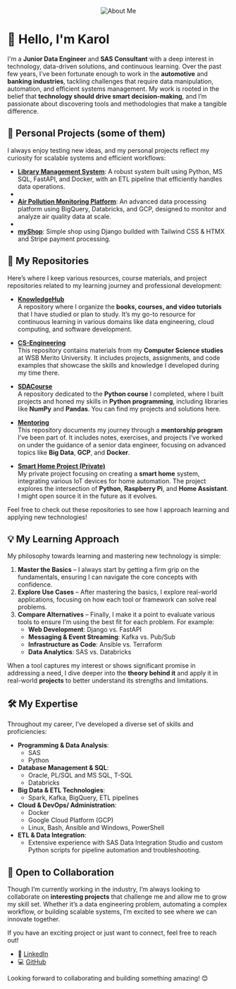 <p align="center">
  <img src="https://engineeringsquare.us/wp-content/uploads/2021/01/abt.gif" alt="About Me">
</p>


# 👋 Hello, I'm Karol
I'm a **Junior Data Engineer** and **SAS Consultant** with a deep interest in technology, data-driven solutions, and continuous learning. Over the past few years, I’ve been fortunate enough to work in the **automotive** and **banking industries**, tackling challenges that require data manipulation, automation, and efficient systems management. My work is rooted in the belief that **technology should drive smart decision-making**, and I’m passionate about discovering tools and methodologies that make a tangible difference.


## 🌱 Personal Projects (some of them)
I always enjoy testing new ideas, and my personal projects reflect my curiosity for scalable systems and efficient workflows:

- **[Library Management System](https://github.com/kurekhombre/Library)**: A robust system built using Python, MS SQL, FastAPI, and Docker, with an ETL pipeline that efficiently handles data operations.
- 
- **[Air Pollution Monitoring Platform](https://github.com/kurekhombre/AirPollution)**: An advanced data processing platform using BigQuery, Databricks, and GCP, designed to monitor and analyze air quality data at scale.
- 
- **[myShop](https://github.com/kurekhombre/myShop)**: Simple shop using Django builded with Tailwind CSS & HTMX and Stripe payment processing.


## 📂 My Repositories
Here’s where I keep various resources, course materials, and project repositories related to my learning journey and professional development:

- **[KnowledgeHub](https://github.com/kurekhombre/KnowledgeHub)**  
  A repository where I organize the **books, courses, and video tutorials** that I have studied or plan to study. It’s my go-to resource for continuous learning in various domains like data engineering, cloud computing, and software development.

- **[CS-Engineering](https://github.com/kurekhombre/CS-Engineering)**  
  This repository contains materials from my **Computer Science studies** at WSB Merito University. It includes projects, assignments, and code examples that showcase the skills and knowledge I developed during my time there.

- **[SDACourse](https://github.com/kurekhombre/SDACourse)**  
  A repository dedicated to the **Python course** I completed, where I built projects and honed my skills in **Python programming**, including libraries like **NumPy** and **Pandas**. You can find my projects and solutions here.

- **[Mentoring](https://github.com/kurekhombre/Mentoring)**  
  This repository documents my journey through a **mentorship program** I’ve been part of. It includes notes, exercises, and projects I’ve worked on under the guidance of a senior data engineer, focusing on advanced topics like **Big Data**, **GCP**, and **Docker**.

- **[Smart Home Project (Private)](https://github.com/kurekhombre/Flat)**  
  My private project focusing on creating a **smart home** system, integrating various IoT devices for home automation. The project explores the intersection of **Python**, **Raspberry Pi**, and **Home Assistant**. I might open source it in the future as it evolves.

Feel free to check out these repositories to see how I approach learning and applying new technologies!


## 💡 My Learning Approach
My philosophy towards learning and mastering new technology is simple:
1. **Master the Basics** – I always start by getting a firm grip on the fundamentals, ensuring I can navigate the core concepts with confidence.
2. **Explore Use Cases** – After mastering the basics, I explore real-world applications, focusing on how each tool or framework can solve real problems.
3. **Compare Alternatives** – Finally, I make it a point to evaluate various tools to ensure I’m using the best fit for each problem. For example:
   - **Web Development**: Django vs. FastAPI
   - **Messaging & Event Streaming**: Kafka vs. Pub/Sub
   - **Infrastructure as Code**: Ansible vs. Terraform
   - **Data Analytics**: SAS vs. Databricks

When a tool captures my interest or shows significant promise in addressing a need, I dive deeper into the **theory behind it** and apply it in real-world **projects** to better understand its strengths and limitations.

## 🛠️ My Expertise
Throughout my career, I’ve developed a diverse set of skills and proficiencies:
- **Programming & Data Analysis**:  
  - SAS
  - Python
- **Database Management & SQL**:  
  - Oracle, PL/SQL and MS SQL, T-SQL
  - Databricks
- **Big Data & ETL Technologies**:  
  - Spark, Kafka, BigQuery, ETL pipelines  
- **Cloud & DevOps/ Administration**:  
  - Docker  
  - Google Cloud Platform (GCP)  
  - Linux, Bash, Ansible and Windows, PowerShell
- **ETL & Data Integration**:  
  - Extensive experience with SAS Data Integration Studio and custom Python scripts for pipeline automation and troubleshooting.


## 🤝 Open to Collaboration
Though I’m currently working in the industry, I’m always looking to collaborate on **interesting projects** that challenge me and allow me to grow my skill set. Whether it’s a data engineering problem, automating a complex workflow, or building scalable systems, I’m excited to see where we can innovate together.

If you have an exciting project or just want to connect, feel free to reach out!

- 💼 [LinkedIn](https://linkedin.com/in/karolkurek)  
- 💻 [GitHub](https://github.com/kurekhombre)  <here>

Looking forward to collaborating and building something amazing! 😊
